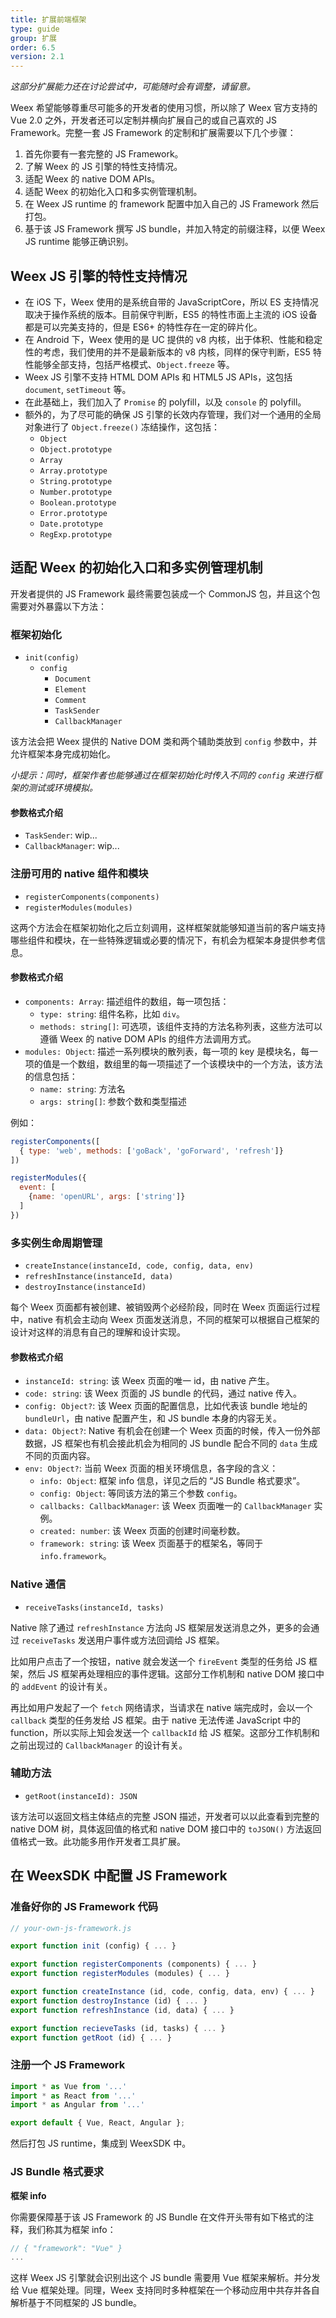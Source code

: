 ```yaml
---
title: 扩展前端框架
type: guide
group: 扩展
order: 6.5
version: 2.1
---
```


<!-- toc -->

*这部分扩展能力还在讨论尝试中，可能随时会有调整，请留意。*

Weex 希望能够尊重尽可能多的开发者的使用习惯，所以除了 Weex 官方支持的 Vue 2.0 之外，开发者还可以定制并横向扩展自己的或自己喜欢的 JS Framework。完整一套 JS Framework 的定制和扩展需要以下几个步骤：

1. 首先你要有一套完整的 JS Framework。
2. 了解 Weex 的 JS 引擎的特性支持情况。
3. 适配 Weex 的 native DOM APIs。
4. 适配 Weex 的初始化入口和多实例管理机制。
5. 在 Weex JS runtime 的 framework 配置中加入自己的 JS Framework 然后打包。
6. 基于该 JS Framework 撰写 JS bundle，并加入特定的前缀注释，以便 Weex JS runtime 能够正确识别。

## Weex JS 引擎的特性支持情况

* 在 iOS 下，Weex 使用的是系统自带的 JavaScriptCore，所以 ES 支持情况取决于操作系统的版本。目前保守判断，ES5 的特性市面上主流的 iOS 设备都是可以完美支持的，但是 ES6+ 的特性存在一定的碎片化。
* 在 Android 下，Weex 使用的是 UC 提供的 v8 内核，出于体积、性能和稳定性的考虑，我们使用的并不是最新版本的 v8 内核，同样的保守判断，ES5 特性能够全部支持，包括严格模式、`Object.freeze` 等。
* Weex JS 引擎不支持 HTML DOM APIs 和 HTML5 JS APIs，这包括 `document`, `setTimeout` 等。
* 在此基础上，我们加入了 `Promise` 的 polyfill，以及 `console` 的 polyfill。
* 额外的，为了尽可能的确保 JS 引擎的长效内存管理，我们对一个通用的全局对象进行了 `Object.freeze()` 冻结操作，这包括：
    * `Object`
    * `Object.prototype`
    * `Array`
    * `Array.prototype`
    * `String.prototype`
    * `Number.prototype`
    * `Boolean.prototype`
    * `Error.prototype`
    * `Date.prototype`
    * `RegExp.prototype`

## 适配 Weex 的初始化入口和多实例管理机制

开发者提供的 JS Framework 最终需要包装成一个 CommonJS 包，并且这个包需要对外暴露以下方法：

### 框架初始化

* `init(config)`
    * `config`
        * `Document`
        * `Element`
        * `Comment`
        * `TaskSender`
        * `CallbackManager`

该方法会把 Weex 提供的 Native DOM 类和两个辅助类放到 `config` 参数中，并允许框架本身完成初始化。

*小提示：同时，框架作者也能够通过在框架初始化时传入不同的 `config` 来进行框架的测试或环境模拟。*

#### 参数格式介绍

* `TaskSender`: wip...
* `CallbackManager`: wip...

### 注册可用的 native 组件和模块

* `registerComponents(components)`
* `registerModules(modules)`

这两个方法会在框架初始化之后立刻调用，这样框架就能够知道当前的客户端支持哪些组件和模块，在一些特殊逻辑或必要的情况下，有机会为框架本身提供参考信息。

#### 参数格式介绍

* `components: Array`: 描述组件的数组，每一项包括：
    * `type: string`: 组件名称，比如 `div`。
    * `methods: string[]`: 可选项，该组件支持的方法名称列表，这些方法可以遵循 Weex 的 native DOM APIs 的组件方法调用方式。
* `modules: Object`: 描述一系列模块的散列表，每一项的 key 是模块名，每一项的值是一个数组，数组里的每一项描述了一个该模块中的一个方法，该方法的信息包括：
    * `name: string`: 方法名
    * `args: string[]`: 参数个数和类型描述

例如：

```js
registerComponents([
  { type: 'web', methods: ['goBack', 'goForward', 'refresh']}
])

registerModules({
  event: [
    {name: 'openURL', args: ['string']}
  ]
})
```

### 多实例生命周期管理

* `createInstance(instanceId, code, config, data, env)`
* `refreshInstance(instanceId, data)`
* `destroyInstance(instanceId)`

每个 Weex 页面都有被创建、被销毁两个必经阶段，同时在 Weex 页面运行过程中，native 有机会主动向 Weex 页面发送消息，不同的框架可以根据自己框架的设计对这样的消息有自己的理解和设计实现。

#### 参数格式介绍

* `instanceId: string`: 该 Weex 页面的唯一 id，由 native 产生。
* `code: string`: 该 Weex 页面的 JS bundle 的代码，通过 native 传入。
* `config: Object?`: 该 Weex 页面的配置信息，比如代表该 bundle 地址的 `bundleUrl`，由 native 配置产生，和 JS bundle 本身的内容无关。
* `data: Object?`: Native 有机会在创建一个 Weex 页面的时候，传入一份外部数据，JS 框架也有机会接此机会为相同的 JS bundle 配合不同的 `data` 生成不同的页面内容。
* `env: Object?`: 当前 Weex 页面的相关环境信息，各字段的含义：
    * `info: Object`: 框架 info 信息，详见之后的 “JS Bundle 格式要求”。
    * `config: Object`: 等同该方法的第三个参数 `config`。
    * `callbacks: CallbackManager`: 该 Weex 页面唯一的 `CallbackManager` 实例。
    * `created: number`: 该 Weex 页面的创建时间毫秒数。
    * `framework: string`:  该 Weex 页面基于的框架名，等同于 `info.framework`。

### Native 通信

* `receiveTasks(instanceId, tasks)`

Native 除了通过 `refreshInstance` 方法向 JS 框架层发送消息之外，更多的会通过 `receiveTasks` 发送用户事件或方法回调给 JS 框架。

比如用户点击了一个按钮，native 就会发送一个 `fireEvent` 类型的任务给 JS 框架，然后 JS 框架再处理相应的事件逻辑。这部分工作机制和 native DOM 接口中的 `addEvent` 的设计有关。

再比如用户发起了一个 `fetch` 网络请求，当请求在 native 端完成时，会以一个 `callback` 类型的任务发给 JS 框架。由于 native 无法传递 JavaScript 中的 function，所以实际上知会发送一个 `callbackId` 给 JS 框架。这部分工作机制和之前出现过的 `CallbackManager` 的设计有关。

### 辅助方法

* `getRoot(instanceId): JSON`

该方法可以返回文档主体结点的完整 JSON 描述，开发者可以以此查看到完整的 native DOM 树，具体返回值的格式和 native DOM 接口中的 `toJSON()` 方法返回值格式一致。此功能多用作开发者工具扩展。

## 在 WeexSDK 中配置 JS Framework

### 准备好你的 JS Framework 代码

```javascript
// your-own-js-framework.js

export function init (config) { ... }

export function registerComponents (components) { ... }
export function registerModules (modules) { ... }

export function createInstance (id, code, config, data, env) { ... }
export function destroyInstance (id) { ... }
export function refreshInstance (id, data) { ... }

export function recieveTasks (id, tasks) { ... }
export function getRoot (id) { ... }
```

### 注册一个 JS Framework

```javascript
import * as Vue from '...'
import * as React from '...'
import * as Angular from '...'

export default { Vue, React, Angular };
```

然后打包 JS runtime，集成到 WeexSDK 中。

### JS Bundle 格式要求

**框架 info**

你需要保障基于该 JS Framework 的 JS Bundle 在文件开头带有如下格式的注释，我们称其为框架 info：

```javascript
// { "framework": "Vue" }
...
```

这样 Weex JS 引擎就会识别出这个 JS bundle 需要用 Vue 框架来解析。并分发给 Vue 框架处理。同理，Weex 支持同时多种框架在一个移动应用中共存并各自解析基于不同框架的 JS bundle。
